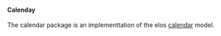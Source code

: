 #### Calenday

The calendar package is an implementtation of the elos [calendar](https://github.com/elos/documentation/blob/master/data/models/calendar.md) model.
